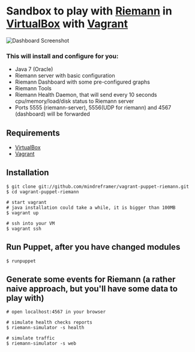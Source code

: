 # Sandbox to play with [Riemann] in [VirtualBox] with [Vagrant]



![Dashboard Screenshot](https://raw.github.com/mindreframer/vagrant-puppet-riemann/master/pics/dashboard_screenshot.png)


### This will install and configure for you:

  - Java 7 (Oracle)
  - Riemann server with basic configuration
  - Riemann Dashboard with some pre-configured graphs
  - Riemann Tools
  - Riemann Health Daemon, that will send every 10 seconds cpu/memory/load/disk status to Riemann server
  - Ports 5555 (riemann-server), 5556(UDP for riemann) and 4567 (dashboard) will be forwarded



## Requirements
  - [VirtualBox]
  - [Vagrant]


## Installation

    $ git clone git://github.com/mindreframer/vagrant-puppet-riemann.git
    $ cd vagrant-puppet-riemann

    # start vagrant
    # java installation could take a while, it is bigger than 100MB
    $ vagrant up

    # ssh into your VM
    $ vagrant ssh


## Run Puppet, after you have changed modules

    $ runpuppet

## Generate some events for Riemann (a rather naive approach, but you'll have some data to play with)
    # open localhost:4567 in your browser

    # simulate health checks reports
    $ riemann-simulator -s health

    # simulate traffic
    $ riemann-simulator -s web


[Vagrant]: http://vagrantup.com
[VirtualBox]: https://www.virtualbox.org/
[Riemann]: http://riemann.io
